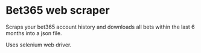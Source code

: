 # Bet365 web scraper

Scraps your bet365 account history and downloads all bets within the last 6 months into a json file.

Uses selenium web driver.
